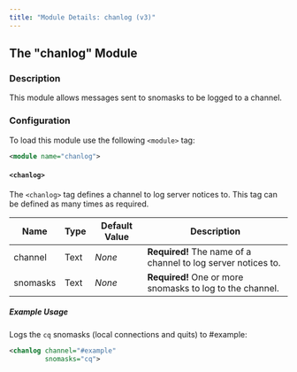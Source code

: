 ```yaml
---
title: "Module Details: chanlog (v3)"
---
```


## The "chanlog" Module

### Description

This module allows messages sent to snomasks to be logged to a channel.

### Configuration

To load this module use the following `<module>` tag:

```xml
<module name="chanlog">
```

#### `<chanlog>`

The `<chanlog>` tag defines a channel to log server notices to. This tag can be defined as many times as required.

Name     | Type | Default Value | Description
-------- | ---- | ------------- | -----------
channel  | Text | *None*        | **Required!** The name of a channel to log server notices to.
snomasks | Text | *None*        | **Required!** One or more snomasks to log to the channel.

##### Example Usage

Logs the `cq` snomasks (local connections and quits) to #example:

```xml
<chanlog channel="#example"
         snomasks="cq">
```
